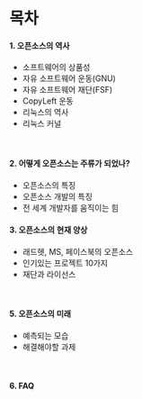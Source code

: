 목차
====

#### 1. 오픈소스의 역사
  - 소프트웨어의 상품성
  - 자유 소프트웨어 운동(GNU)
  - 자유 소프트웨어 재단(FSF)
  - CopyLeft 운동
  - 리눅스의 역사
  - 리눅스 커널
<br>

#### 2. 어떻게 오픈소스는 주류가 되었나?
  - 오픈소스의 특징
  - 오픈소스 개발의 특징
  - 전 세계 개발자를 움직이는 힘

#### 3. 오픈소스의 현재 양상
  - 래드헷, MS, 페이스북의 오픈소스
  - 인기있는 프로젝트 10가지
  - 재단과 라이선스
<br>

#### 5. 오픈소스의 미래
  - 예측되는 모습
  - 해결해야할 과제
<br>

#### 6. FAQ
